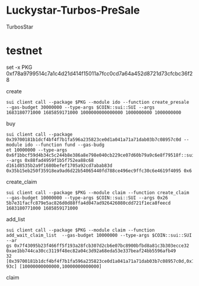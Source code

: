 # Luckystar-Turbos-PreSale

TurbosStar

# testnet

set -x PKG 0xf78a9799514c7a1c4d21d414f15011a7fcc0cd7a64a452d8721d73cfcbc36f28


create
```shell
sui client call --package $PKG --module ido --function create_presale  --gas-budget 30000000 --type-args $COIN::sui::SUI --args 
1683180771000 1685859171000 1000000000000000 1000000000 1000000000
```

buy
```shell
sui client call --package 0x39700181b1dcf4bf4f7b1fa596a235823ce0d1a041a71a71dab03b7c08957c0d --module ido --function fund --gas-budg
et 10000000 --type-args 0x6f1bbcf59d4b34c5c244b8e386a8e798e040cb229ce07d60b79a9c6e8f79518f::sui::SUI --args 0x88fad4959f1b5f752ea88c68
d161d8535b2a9f1680befef1705a92cd7abab83d 0x35b15eb250f35918ea9ad6d22b54065440fd788ce496ec9ffc30c6e4619f4095 0x6
```


create_claim
```shell
sui client call --package $PKG --module claim --function create_claim  --gas-budget 10000000 --type-args $COIN::sui::SUI --args 0x26
5b7e31facfc879e5ac826d0d88ffa4d047ad926426080cdd721f1eca8feecd 1683180771000 1685859171000
```

add_list
```shell
sui client call --package $PKG --module claim --function add_wait_claim_list  --gas-budget 10000000 --type-args $COIN::sui::SUI --ar
gs 0x7f43095b23f466ff5f193a28fcb307d2cb6e07bc8900bfbd8a81c3b303ecce32 0xae1bb744ca30cc3119f48ec82a04c3d92a68eda53e337beaf24bb5596afb49
32 [0x39700181b1dcf4bf4f7b1fa596a235823ce0d1a041a71a71dab03b7c08957c0d,0x1128210d2e0d2b666be9aba2f72c2f7d71e0c5c283814bdd8977a41c78b65
93c] [10000000000000,10000000000000]
```

claim
```shell

```